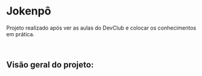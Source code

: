 # Jokenpô

<p>Projeto realizado após ver as aulas do DevClub e colocar os conhecimentos em prática.</p>
<br>
<h2>Visão geral do projeto: </h2>
